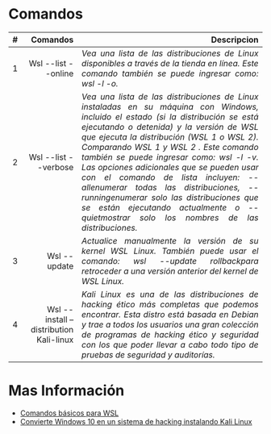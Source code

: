# <b>Comandos</b>


| # | Comandos | Descripcion
|-- |--:|--:|
| 1 | Wsl --list --online | <cite style="display:block; text-align: justify">Vea una lista de las distribuciones de Linux disponibles a través de la tienda en línea. Este comando también se puede ingresar como: wsl -l -o.</cite>|
| 2 | Wsl --list --verbose | <cite style="display:block; text-align: justify">Vea una lista de las distribuciones de Linux instaladas en su máquina con Windows, incluido el estado (si la distribución se está ejecutando o detenida) y la versión de WSL que ejecuta la distribución (WSL 1 o WSL 2). Comparando WSL 1 y WSL 2 . Este comando también se puede ingresar como: wsl -l -v. Las opciones adicionales que se pueden usar con el comando de lista incluyen: --allenumerar todas las distribuciones, --runningenumerar solo las distribuciones que se están ejecutando actualmente o --quietmostrar solo los nombres de las distribuciones.</cite>|
| 3 | Wsl --update | <cite style="display:block; text-align: justify">Actualice manualmente la versión de su kernel WSL Linux. También puede usar el comando: wsl --update rollbackpara retroceder a una versión anterior del kernel de WSL Linux.</cite>|
| 4 | Wsl --install –distribution Kali-linux | <cite style="display:block; text-align: justify">Kali Linux es una de las distribuciones de hacking ético más completas que podemos encontrar. Esta distro está basada en Debian y trae a todos los usuarios una gran colección de programas de hacking ético y seguridad con los que poder llevar a cabo todo tipo de pruebas de seguridad y auditorías.</cite>|



<cite style="display:block; text-align: justify"></cite>


# Mas Información
* [Comandos básicos para WSL][1_0]
* [Convierte Windows 10 en un sistema de hacking instalando Kali Linux][1_1]

[1_0]:https://docs.microsoft.com/en-us/windows/wsl/basic-commands
[1_1]:https://www.softzone.es/windows-10/como-se-hace/instalar-kali-linux-wsl/
